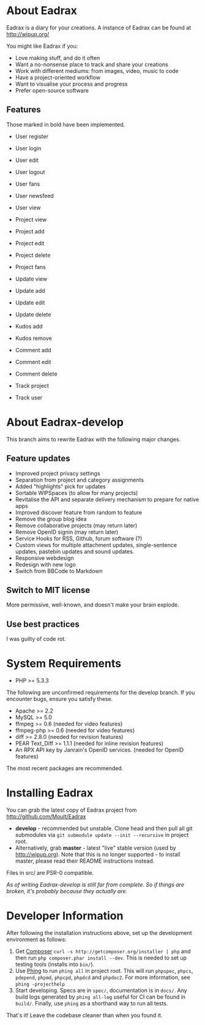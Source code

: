 # About Eadrax

Eadrax is a diary for your creations. A instance of Eadrax can be found at
http://wipup.org/

You might like Eadrax if you:
 * Love making stuff, and do it often
 * Want a no-nonsense place to track and share your creations
 * Work with different mediums: from images, video, music to code
 * Have a project-oriented workflow
 * Want to visualise your process and progress
 * Prefer open-source software

## Features

Those marked in bold have been implemented.

 * User register
 * User login
 * User edit
 * User logout
 * User fans
 * User newsfeed
 * User view

 * Project view
 * Project add
 * Project edit
 * Project delete
 * Project fans

 * Update view
 * Update add
 * Update edit
 * Update delete

 * Kudos add
 * Kudos remove

 * Comment add
 * Comment edit
 * Comment delete

 * Track project
 * Track user

# About Eadrax-develop

This branch aims to rewrite Eadrax with the following major changes.

## Feature updates

 * Improved project privacy settings
 * Separation from project and category assignments
 * Added "highlights" pick for updates
 * Sortable WIPSpaces (to allow for many projects)
 * Revitalise the API and separate delivery mechanism to prepare for native apps
 * Improved discover feature from random to feature
 * Remove the group blog idea
 * Remove collaborative projects (may return later)
 * Remove OpenID signin (may return later)
 * Service Hooks for RSS, Github, forum software (?)
 * Custom views for multiple attachment updates, single-sentence updates,
   pastebin updates and sound updates.
 * Responsive webdesign
 * Redesign with new logo
 * Switch from BBCode to Markdown

## Switch to MIT license

More permissive, well-known, and doesn't make your brain explode.

## Use best practices

I was guilty of code rot.

# System Requirements

 * PHP >= 5.3.3

The following are unconfirmed requirements for the develop branch. If you
encounter bugs, ensure you satisfy these.

 * Apache >= 2.2
 * MySQL >= 5.0
 * ffmpeg >= 0.6 (needed for video features)
 * ffmpeg-php >= 0.6 (needed for video features)
 * diff >= 2.8.0 (needed for revision features)
 * PEAR Text\_Diff >= 1.1.1 (needed for inline revision features)
 * An RPX API key by Janrain's OpenID services. (needed for OpenID features)

The most recent packages are recommended.

# Installing Eadrax

You can grab the latest copy of Eadrax project from
http://github.com/Moult/Eadrax
  * **develop** - recommended but unstable. Clone head and then pull all git
    submodules via `git submodule update --init --recursive` in project root.
  * Alternatively, grab **master** - latest "live" stable version (used by
    http://wipup.org).  Note that this is no longer supported - to install
    master, please read their README instructions instead.

Files in src/ are PSR-0 compatible.

_As of writing Eadrax-develop is still far from complete. So if things are
broken, it's probably because they actually are._

# Developer Information

After following the installation instructions above, set up the development
environment as follows:

1. Get [Composer](http://getcomposer.org) `curl -s
   http://getcomposer.org/installer | php` and then run `php composer.phar
   install --dev`. This is needed to set up testing tools (installs into
   `bin/`).
2. Use [Phing](http://www.phing.info/) to run `phing all` in project root. This
   will run `phpspec`, `phpcs`, `pdepend`, `phpmd`, `phpcpd`, `phpdcd`
   and `phpdoc2`. For more information, see `phing -projecthelp`
3. Start developing. Specs are in `spec/`, documentation is in `docs/`. Any
   build logs generated by `phing all-log` useful for CI can be found in
   `build/`. Finally, use `phing` as a shorthand way to run all tests.

That's it! Leave the codebase cleaner than when you found it.
